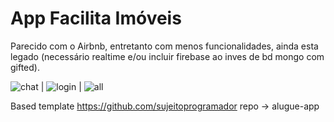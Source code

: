 # App Facilita Imóveis

Parecido com o Airbnb, entretanto com menos funcionalidades, 
ainda esta legado (necessário realtime e/ou incluir firebase ao inves de bd mongo com gifted). 

![chat](https://firebasestorage.googleapis.com/v0/b/facilitastorage.appspot.com/o/chat.gif?alt=media&token=00c220ab-69a3-4ef4-8460-bc012e103245) | ![login](https://firebasestorage.googleapis.com/v0/b/facilitastorage.appspot.com/o/login.gif?alt=media&token=f77e33f7-ef3d-4d1b-851a-3327a22a4ef0) | ![all](https://firebasestorage.googleapis.com/v0/b/facilitastorage.appspot.com/o/all.gif?alt=media&token=9138dd98-b76c-4fae-ba80-e8ac178f77a3)

Based template https://github.com/sujeitoprogramador repo -> alugue-app 

